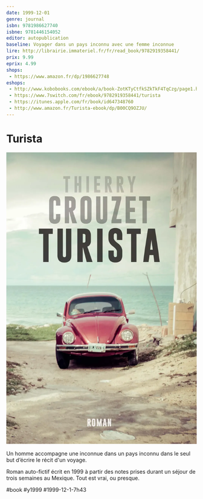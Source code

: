 ```yaml
---
date: 1999-12-01
genre: journal
isbn: 9781986627740
isbne: 9781446154052
editor: autopublication
baseline: Voyager dans un pays inconnu avec une femme inconnue
lire: http://librairie.immateriel.fr/fr/read_book/9782919358441/
prix: 9.99
eprix: 4.99
shops:
 - https://www.amazon.fr/dp/1986627748
eshops:
 - http://www.kobobooks.com/ebook/a/book-ZotKTyCtfkSZkTkF4TqCzg/page1.html
 - https://www.7switch.com/fr/ebook/9782919358441/turista
 - https://itunes.apple.com/fr/book/id647348760
 - http://www.amazon.fr/Turista-ebook/dp/B00CQ9OZJU/
---
```


# Turista

![Turista](_i/turista-cover2018.webp)

Un homme accompagne une inconnue dans un pays inconnu dans le seul but d’écrire le récit d'un voyage.

Roman auto-fictif écrit en 1999 à partir des notes prises durant un séjour de trois semaines au Mexique. Tout est vrai, ou presque.

#book #y1999 #1999-12-1-7h43
